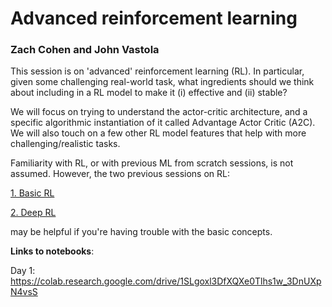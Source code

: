 # Advanced reinforcement learning
### Zach Cohen and John Vastola

This session is on 'advanced' reinforcement learning (RL). In particular, given some challenging real-world task, what ingredients should we think about including in a RL model to make it (i) effective and (ii) stable?

We will focus on trying to understand the actor-critic architecture, and a specific algorithmic instantiation of it called Advantage Actor Critic (A2C). We will also touch on a few other RL model features that help with more challenging/realistic tasks.

Familiarity with RL, or with previous ML from scratch sessions, is not assumed. However, the two previous sessions on RL:

[1. Basic RL](https://github.com/DrugowitschLab/ML-from-scratch-seminar/tree/master/reinforcement%20learning)

[2. Deep RL](https://github.com/DrugowitschLab/ML-from-scratch-seminar/tree/master/DeepRL)

may be helpful if you're having trouble with the basic concepts.

**Links to notebooks**:

Day 1: https://colab.research.google.com/drive/1SLgoxl3DfXQXe0Tlhs1w_3DnUXpN4vsS
